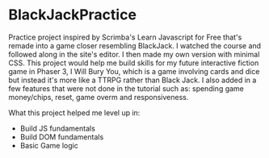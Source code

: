 # BlackJackPractice
Practice project inspired by Scrimba's Learn Javascript for Free that's remade into a game closer resembling BlackJack. I watched the course and followed along in the site's editor. I then made my own version with minimal CSS. This project would help me build skills for my future interactive fiction game in Phaser 3, I Will Bury You, which is a game involving cards and dice but instead it's more like a TTRPG rather than Black Jack. I also added in a few features that were not done in the tutorial such as: spending game money/chips, reset, game overm and responsiveness.

What this project helped me level up in:

- Build JS fundamentals
- Build DOM fundamentals
- Basic Game logic
